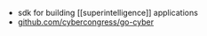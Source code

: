 - sdk for building [[superintelligence]] applications
- [github.com/cybercongress/go-cyber](https://github.com/cybercongress/go-cyber)